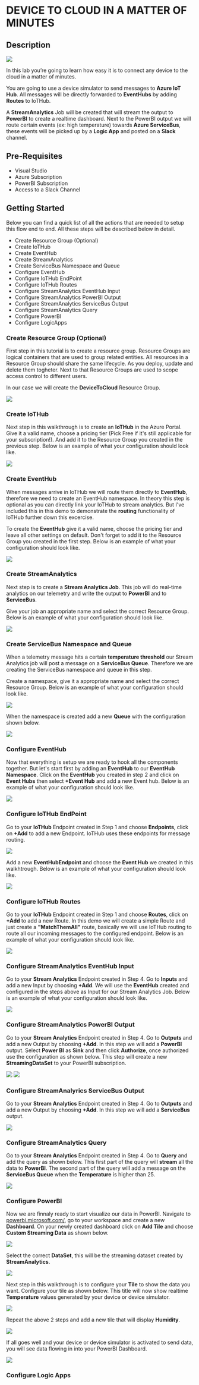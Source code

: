# DEVICE TO CLOUD IN A MATTER OF MINUTES


## Description

<img src="https://github.com/GlennColpaert/IoTDemos/blob/master/media/DeviceToCloudInMinutesOverview.png" />


In this lab you’re going to learn how easy it is to connect any device to the cloud in a matter of minutes.

You are going to use a device simulator to send messages to **Azure IoT Hub**. All messages will be directly forwarded to **EventHubs** by adding **Routes** to IoTHub.

A **StreamAnalytics** Job will be created that will stream the output to **PowerBI** to create a realtime dashboard. Next to the PowerBI output we will route certain events (ex: high temperature) towards **Azure ServiceBus**, these events will be picked up by a **Logic App** and posted on a **Slack** channel.


## Pre-Requisites

- Visual Studio
- Azure Subscription
- PowerBI Subscription
- Access to a Slack Channel


## Getting Started

Below you can find a quick list of all the actions that are needed to setup this flow end to end. All these steps will be described below in detail.

- Create Resource Group (Optional)
- Create IoTHub
- Create EventHub
- Create StreamAnalytics
- Create ServiceBus Namespace and Queue
- Configure EventHub
- Configure IoTHub EndPoint
- Configure IoTHub Routes
- Configure StreamAnalytics EventHub Input
- Configure StreamAnalytics PowerBI Output	
- Configure StreamAnalytics ServiceBus Output
- Configure StreamAnalytics Query
- Configure PowerBI
- Configure LogicApps

### Create Resource Group (Optional)
First step in this tutorial is to create a resource group. Resource Groups are logical containers that are used to group related entities.
All resources in a Resource Group should share the same lifecycle. As you deploy, update and delete them togheter. Next to that Resource Groups are used to scope access control to different users.

In our case we will create the **DeviceToCloud** Resource Group. 

<img src="https://github.com/GlennColpaert/IoTDemos/blob/master/media/walkthrough/00_createresourcegroup.png" />

### Create IoTHub
Next step in this walkthrough is to create an **IoTHub** in the Azure Portal. Give it a valid name, choose a pricing tier (Pick Free if it's still applicable for your subscription!). And add it to the Resource Group you created in the previous step. Below is an example of what your configuration should look like.

<img src="https://github.com/GlennColpaert/IoTDemos/blob/master/media/walkthrough/01_iothubcreation.png" />

### Create EventHub
When messages arrive in IoTHub we will route them directly to **EventHub**, therefore we need to create an EventHub namespace. In theory this step is optional as you can directly link your IoTHub to stream analytics. But I've included this in this demo to demonstrate the **routing** functionality of IoTHub further down this excercise. 

To create the **EventHub** give it a valid name, choose the pricing tier and leave all other settings on default. Don't forget to add it to the Resource Group you created in the first step. Below is an example of what your configuration should look like.

<img src="https://github.com/GlennColpaert/IoTDemos/blob/master/media/walkthrough/02_eventhubcreation.png" />

### Create StreamAnalytics
Next step is to create a **Stream Analytics Job**. This job will do real-time analytics on our telemetry and write the output to **PowerBI** and to **ServiceBus**.

Give your job an appropriate name and select the correct Resource Group. Below is an example of what your configuration should look like.

<img src="https://github.com/GlennColpaert/IoTDemos/blob/master/media/walkthrough/03_streamanalyticscreation.png" />

### Create ServiceBus Namespace and Queue
When a telemetry message hits a certain **temperature threshold** our Stream Analytics job will post a message on a **ServiceBus Queue**. Therefore we are creating the ServiceBus namespace and queue in this step.

Create a namespace, give it a appropriate name and select the correct Resource Group. Below is an example of what your configuration should look like.

<img src="https://github.com/GlennColpaert/IoTDemos/blob/master/media/walkthrough/15_sbcreatenamespace.png" />

When the namespace is created add a new **Queue** with the configuration shown below.

<img src="https://github.com/GlennColpaert/IoTDemos/blob/master/media/walkthrough/16_sbcreatequeue.png" />

### Configure EventHub
Now that everything is setup we are ready to hook all the components together. But let's start first by adding an **EventHub** to our **EventHub Namespace**.
Click on the **EventHub** you created in step 2 and click on **Event Hubs** then select **+Event Hub** and add a new Event hub. Below is an example of what your configuration should look like.

<img src="https://github.com/GlennColpaert/IoTDemos/blob/master/media/walkthrough/04_configureEventHubCreation.png" />

### Configure IoTHub EndPoint
Go to your **IoTHub** Endpoint created in Step 1 and choose **Endpoints**, click on **+Add** to add a new Endpoint.
IoTHub uses these endpoints for message routing. 

<img src="https://github.com/GlennColpaert/IoTDemos/blob/master/media/walkthrough/05_configureIotHubEndpoint01.png" />

Add a new **EventHubEndpoint** and choose the **Event Hub** we created in this walkhtrough. Below is an example of what your configuration should look like.

<img src="https://github.com/GlennColpaert/IoTDemos/blob/master/media/walkthrough/06_configureEndpointIoTHub.png" />

### Configure IoTHub Routes
Go to your **IoTHub** Endpoint created in Step 1 and choose **Routes**, click on **+Add** to add a new Route.
In this demo we will create a simple Route and just create a **"MatchThemAll"** route, basically we will use IoTHub routing to route all our incoming messages to the configured endpoint. Below is an example of what your configuration should look like.

<img src="https://github.com/GlennColpaert/IoTDemos/blob/master/media/walkthrough/07_configureIoTHubRoute.png" />

### Configure StreamAnalytics EventHub Input
Go to your **Stream Analytics** Endpoint created in Step 4. Go to **Inputs** and add a new Input by choosing **+Add**. 
We will use the **EventHub** created and configured in the steps above as Input for our Stream Analytics Job.
Below is an example of what your configuration should look like.

<img src="https://github.com/GlennColpaert/IoTDemos/blob/master/media/walkthrough/08_configureStreamAnalyticsInput.png" />

### Configure StreamAnalytics PowerBI Output	
Go to your **Stream Analytics** Endpoint created in Step 4. Go to **Outputs** and add a new Output by choosing **+Add**. 
In this step we will add a **PowerBI** output. Select **Power BI** as **Sink** and then click **Authorize**, once authorized use the configuration as shown below.
This step will create a new **StreamingDataSet** to your PowerBI subscription.

<img src="https://github.com/GlennColpaert/IoTDemos/blob/master/media/walkthrough/09_configureoutputpowerbi_1.png" />
<img src="https://github.com/GlennColpaert/IoTDemos/blob/master/media/walkthrough/09_configureoutputpowerbi_2.png" />

### Configure StreamAnalyrics ServiceBus Output
Go to your **Stream Analytics** Endpoint created in Step 4. Go to **Outputs** and add a new Output by choosing **+Add**. 
In this step we will add a **ServiceBus** output.

<img src="https://github.com/GlennColpaert/IoTDemos/blob/master/media/walkthrough/10_configureServiceBusOutput.png" />

### Configure StreamAnalytics Query
Go to your **Stream Analytics** Endpoint created in Step 4. Go to **Query** and add the query as shown below.
This first part of the query will **stream** all the data to **PowerBI**. The second part of the query will add a message on the **ServiceBus Queue** when the **Temperature** is higher than 25.

<img src="https://github.com/GlennColpaert/IoTDemos/blob/master/media/walkthrough/10_configureStreamanalyticsquery.png" />

### Configure PowerBI
Now we are finnaly ready to start visualize our data in PowerBI. Navigate to [powerbi.microsoft.com/](http://powerbi.microsoft.com/), go to your workspace and create a new **Dashboard**.
On your newly created dashboard click on **Add Tile** and choose **Custom Streaming Data** as shown below.

<img src="https://github.com/GlennColpaert/IoTDemos/blob/master/media/walkthrough/11_powerbiaddtile.png" />

Select the correct **DataSet**, this will be the streaming dataset created by **StreamAnalytics**.

<img src="https://github.com/GlennColpaert/IoTDemos/blob/master/media/walkthrough/12_selectdataset.png" />

Next step in this walkthrough is to configure your **Tile** to show the data you want. Configure your tile as shown below. This title will now show realtime **Temperature** values generated by your device or device simulator.

<img src="https://github.com/GlennColpaert/IoTDemos/blob/master/media/walkthrough/13_temperature.png" />

Repeat the above 2 steps and add a new tile that will display **Humidity**.

<img src="https://github.com/GlennColpaert/IoTDemos/blob/master/media/walkthrough/14_humidity.png" />

If all goes well and your device or device simulator is activated to send data, you will see data flowing in into your PowerBI Dashboard.

<img src="https://github.com/GlennColpaert/IoTDemos/blob/master/media/walkthrough/17_realtimedatapowerbi.png" />


### Configure Logic Apps
